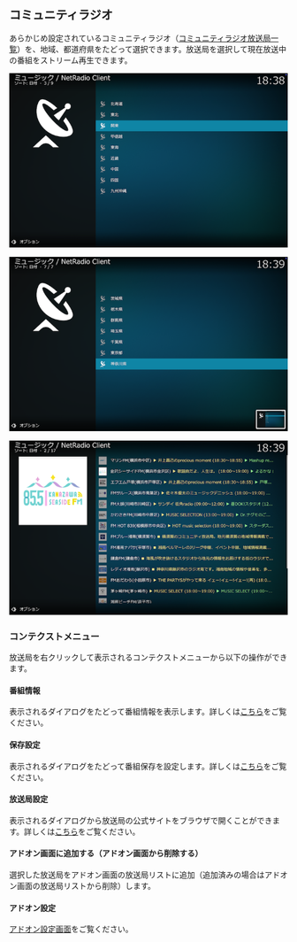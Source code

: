 
## コミュニティラジオ

あらかじめ設定されているコミュニティラジオ（[コミュニティラジオ放送局一覧](./901_コミュニティラジオ一覧.md)）を、地域、都道府県をたどって選択できます。放送局を選択して現在放送中の番組をストリーム再生できます。

![保存番組一覧](images/1_アドオン画面/1_放送局ディレクトリ/3_コミュニティラジオ（全国）.png)

![保存番組一覧](images/1_アドオン画面/1_放送局ディレクトリ/4_コミュニティラジオ（関東）.png)

![保存番組一覧](images/1_アドオン画面/1_放送局ディレクトリ/5_コミュニティラジオ（神奈川）.png)

### コンテクストメニュー

放送局を右クリックして表示されるコンテクストメニューから以下の操作ができます。

#### 番組情報

表示されるダイアログをたどって番組情報を表示します。詳しくは[こちら](./110_放送局リスト.md#番組情報)をご覧ください。

#### 保存設定

表示されるダイアログをたどって番組保存を設定します。詳しくは[こちら](./903_放送局リストから番組保存.md)をご覧ください。

#### 放送局設定

表示されるダイアログから放送局の公式サイトをブラウザで開くことができます。詳しくは[こちら](./110_放送局リスト.md#放送局設定)をご覧ください。

#### アドオン画面に追加する（アドオン画面から削除する）

選択した放送局をアドオン画面の放送局リストに追加（追加済みの場合はアドオン画面の放送局リストから削除）します。

#### アドオン設定

[アドオン設定画面](200_アドオン設定画面.md)をご覧ください。
